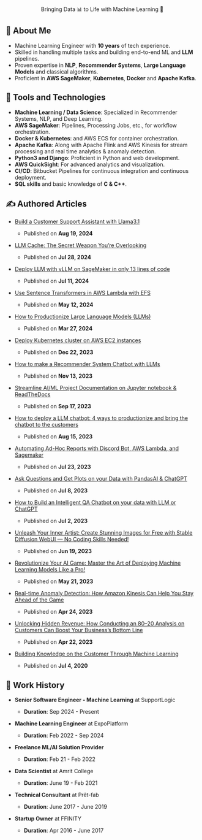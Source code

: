 <div align="center">
  <p>Bringing Data 📊 to Life with Machine Learning 🧠</p>
</div>

## 🚀 About Me

- Machine Learning Engineer with **10 years** of tech experience.
- Skilled in handling multiple tasks and building end-to-end ML and **LLM** pipelines.
- Proven expertise in **NLP**, **Recommender Systems**, **Large Language Models** and classical algorithms.
- Proficient in **AWS SageMaker**, **Kubernetes**, **Docker** and **Apache Kafka**.

## 💼 Tools and Technologies

- **Machine Learning / Data Science**: Specialized in Recommender Systems, NLP, and Deep Learning.
- **AWS SageMaker**: Pipelines, Processing Jobs, etc., for workflow orchestration.
- **Docker & Kubernetes**: and AWS ECS for container orchestration.
- **Apache Kafka**: Along with Apache Flink and AWS Kinesis for stream processing and real time analytics & anomaly detection.
- **Python3 and Django**: Proficient in Python and web development.
- **AWS QuickSight**: For advanced analytics and visualization.
- **CI/CD**: Bitbucket Pipelines for continuous integration and continuous deployment.
- **SQL skills** and basic knowledge of **C & C++**.

## ✍️ Authored Articles

- [Build a Customer Support Assistant with Llama3.1](https://mrmaheshrajput.medium.com/build-a-customer-support-assistant-with-llama3-1-7bf60611e428)
  - Published on **Aug 19, 2024**
 
- [LLM Cache: The Secret Weapon You’re Overlooking](https://mrmaheshrajput.medium.com/llm-cache-the-secret-weapon-youre-overlooking-a26b6ddab7cc)
  - Published on **Jul 28, 2024**

- [Deploy LLM with vLLM on SageMaker in only 13 lines of code](https://mrmaheshrajput.medium.com/deploy-llm-with-vllm-on-sagemaker-in-only-13-lines-of-code-1601f780c0cf)
  - Published on **Jul 11, 2024**

- [Use Sentence Transformers in AWS Lambda with EFS](https://mrmaheshrajput.medium.com/use-sentence-transformers-in-aws-lambda-with-efs-d99ad6b36436)
  - Published on **May 12, 2024**

- [How to Productionize Large Language Models \(LLMs\)](https://mrmaheshrajput.medium.com/how-to-productionize-large-language-models-llms-060a4cb1a169)
  - Published on **Mar 27, 2024**

- [Deploy Kubernetes cluster on AWS EC2 instances](https://mrmaheshrajput.medium.com/deploy-kubernetes-cluster-on-aws-ec2-instances-f3eeca9e95f1)
  - Published on **Dec 22, 2023**

- [How to make a Recommender System Chatbot with LLMs](https://mrmaheshrajput.medium.com/how-to-make-a-recommender-system-chatbot-with-llms-770c12bbca4a)
  - Published on **Nov 13, 2023**

- [Streamline AI/ML Project Documentation on Jupyter notebook & ReadTheDocs](https://mrmaheshrajput.medium.com/streamline-ai-ml-project-documentation-on-jupyter-notebook-readthedocs-e010869a7ace)
  - Published on **Sep 17, 2023**

- [How to deploy a LLM chatbot: 4 ways to productionize and bring the chatbot to the customers](https://mrmaheshrajput.medium.com/how-to-deploy-a-llm-chatbot-7f1e10dd202e)
  - Published on **Aug 15, 2023**

- [Automating Ad-Hoc Reports with Discord Bot, AWS Lambda, and Sagemaker](https://medium.com/@mrmaheshrajput/automating-ad-hoc-reports-with-discord-bot-aws-lambda-and-sagemaker-25d40e371a8a)
  - Published on **Jul 23, 2023**

- [Ask Questions and Get Plots on your Data with PandasAI & ChatGPT](https://medium.com/@mrmaheshrajput/238e13ca1b9f)
  - Published on **Jul 8, 2023**

- [How to Build an Intelligent QA Chatbot on your data with LLM or ChatGPT](https://medium.com/@mrmaheshrajput/how-to-build-an-intelligent-qa-chatbot-on-your-data-with-llm-or-chatgpt-d0009d256dce)
  - Published on **Jul 2, 2023**

- [Unleash Your Inner Artist: Create Stunning Images for Free with Stable Diffusion WebUI — No Coding Skills Needed!](https://medium.com/@mrmaheshrajput/unleash-your-inner-artist-create-stunning-images-for-free-with-stable-diffusion-webui-no-coding-11eb3a4914df)
  - Published on **Jun 19, 2023**

- [Revolutionize Your AI Game: Master the Art of Deploying Machine Learning Models Like a Pro!](https://medium.com/@mrmaheshrajput/revolutionize-your-ai-game-master-the-art-of-deploying-machine-learning-models-like-a-pro-7702834ad041)
  - Published on **May 21, 2023**

- [Real-time Anomaly Detection: How Amazon Kinesis Can Help You Stay Ahead of the Game](https://medium.com/@mrmaheshrajput/real-time-anomaly-detection-how-amazon-kinesis-can-help-you-stay-ahead-of-the-game-229ae8b32e62)
  - Published on **Apr 24, 2023**

- [Unlocking Hidden Revenue: How Conducting an 80–20 Analysis on Customers Can Boost Your Business’s Bottom Line](https://medium.com/@mrmaheshrajput/unlocking-hidden-revenue-how-conducting-an-80-20-analysis-on-customers-can-boost-your-businesss-66307220a996)
  - Published on **Apr 22, 2023**

- [Building Knowledge on the Customer Through Machine Learning](https://medium.com/swlh/building-knowledge-on-customer-through-machine-learning-2785b344749f)
  - Published on **Jul 4, 2020**

## 📅 Work History

- **Senior Software Engineer - Machine Learning** at SupportLogic
  - **Duration**: Sep 2024 - Present

- **Machine Learning Engineer** at ExpoPlatform
  - **Duration**: Feb 2022 - Sep 2024

- **Freelance ML/AI Solution Provider**
  - **Duration**: Feb 21 - Feb 2022

- **Data Scientist** at Amrit College
  - **Duration**: June 19 - Feb 2021

- **Technical Consultant** at Prêt-fab
  - **Duration**: June 2017 - June 2019

- **Startup Owner** at FFINITY
  - **Duration**: Apr 2016 - June 2017
